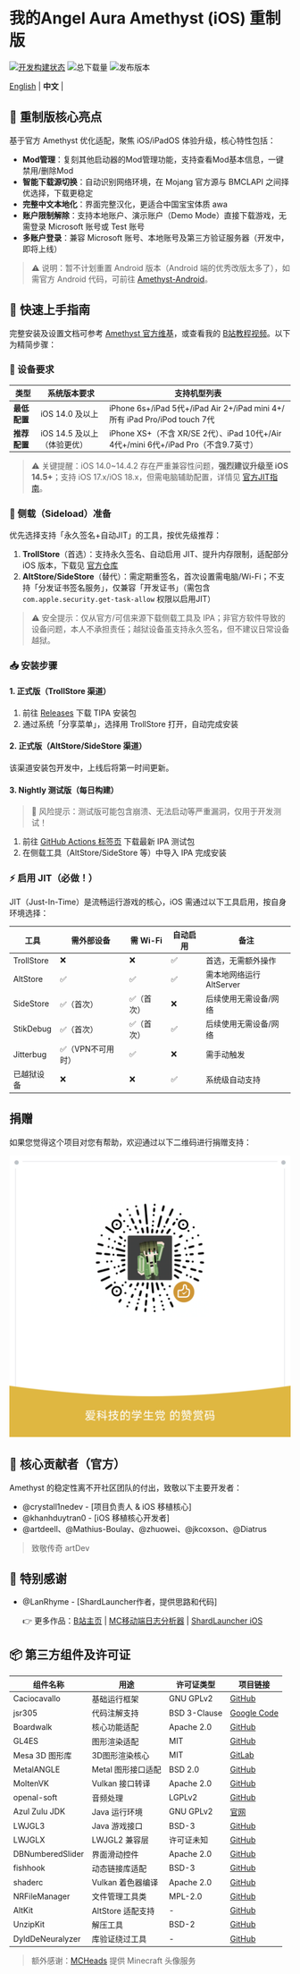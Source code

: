# 我的Angel Aura Amethyst (iOS) 重制版
[![开发构建状态](https://github.com/herbrine8403/Amethyst-iOS-MyRemastered/actions/workflows/development.yml/badge.svg?branch=main)](.github/workflows/development.yml)
![总下载量](https://img.shields.io/github/downloads/herbrine8403/Amethyst-iOS-MyRemastered/total?style=flat-square&color=00a82a)
![发布版本](https://img.shields.io/github/v/release/herbrine8403/Amethyst-iOS-MyRemastered?style=flat-square&color=00a82a)

[English](README_EN.md) | **中文** |

## 🌟 重制版核心亮点
基于官方 Amethyst 优化适配，聚焦 iOS/iPadOS 体验升级，核心特性包括：
- **Mod管理**：复刻其他启动器的Mod管理功能，支持查看Mod基本信息，一键禁用/删除Mod
- **智能下载源切换**：自动识别网络环境，在 Mojang 官方源与 BMCLAPI 之间择优选择，下载更稳定
- **完整中文本地化**：界面完整汉化，更适合中国宝宝体质 awa
- **账户限制解除**：支持本地账户、演示账户（Demo Mode）直接下载游戏，无需登录 Microsoft 账号或 Test 账号
- **多账户登录**：兼容 Microsoft 账号、本地账号及第三方验证服务器（开发中，即将上线）

> ⚠️ 说明：暂不计划重置 Android 版本（Android 端的优秀改版太多了），如需官方 Android 代码，可前往 [Amethyst-Android](https://github.com/AngelAuraMC/Amethyst-Android)。


## 🚀 快速上手指南
完整安装及设置文档可参考 [Amethyst 官方维基](https://wiki.angelauramc.dev/wiki/getting_started/INSTALL.html#ios)，或查看我的 [B站教程视频](https://b23.tv/KyxZr12)。以下为精简步骤：


### 📱 设备要求
| 类型       | 系统版本要求                | 支持机型列表                                                                 |
|------------|-----------------------------|------------------------------------------------------------------------------|
| **最低配置** | iOS 14.0 及以上             | iPhone 6s+/iPad 5代+/iPad Air 2+/iPad mini 4+/所有 iPad Pro/iPod touch 7代 |
| **推荐配置** | iOS 14.5 及以上（体验更优） | iPhone XS+（不含 XR/SE 2代）、iPad 10代+/Air 4代+/mini 6代+/iPad Pro（不含9.7英寸） |

> ⚠️ 关键提醒：iOS 14.0~14.4.2 存在严重兼容性问题，**强烈建议升级至 iOS 14.5+**；支持 iOS 17.x/iOS 18.x，但需电脑辅助配置，详情见 [官方JIT指南](https://wiki.angelauramc.dev/wiki/faq/ios/JIT.html#what-are-the-methods-to-enable-jit)。


### 🔧 侧载（Sideload）准备
优先选择支持「永久签名+自动JIT」的工具，按优先级推荐：
1. **TrollStore**（首选）：支持永久签名、自动启用 JIT、提升内存限制，适配部分 iOS 版本，下载见 [官方仓库](https://github.com/opa334/TrollStore)
2. **AltStore/SideStore**（替代）：需定期重签名，首次设置需电脑/Wi-Fi；不支持「分发证书签名服务」，仅兼容「开发证书」（需包含 `com.apple.security.get-task-allow` 权限以启用JIT）

> ⚠️ 安全提示：仅从官方/可信来源下载侧载工具及 IPA；非官方软件导致的设备问题，本人不承担责任；越狱设备虽支持永久签名，但不建议日常设备越狱。


### 📥 安装步骤
#### 1. 正式版（TrollStore 渠道）
1. 前往 [Releases](https://github.com/herbrine8403/Amethyst-iOS-MyRemastered/releases) 下载 TIPA 安装包
2. 通过系统「分享菜单」，选择用 TrollStore 打开，自动完成安装

#### 2. 正式版（AltStore/SideStore 渠道）
该渠道安装包开发中，上线后将第一时间更新。

#### 3. Nightly 测试版（每日构建）
> 🔴 风险提示：测试版可能包含崩溃、无法启动等严重漏洞，仅用于开发测试！
1. 前往 [GitHub Actions 标签页](https://github.com/herbrine8403/Amethyst-iOS-MyRemastered/actions) 下载最新 IPA 测试包
2. 在侧载工具（AltStore/SideStore 等）中导入 IPA 完成安装


### ⚡ 启用 JIT（必做！）
JIT（Just-In-Time）是流畅运行游戏的核心，iOS 需通过以下工具启用，按自身环境选择：

| 工具         | 需外部设备 | 需 Wi-Fi | 自动启用 | 备注                     |
|--------------|------------|----------|----------|--------------------------|
| TrollStore   | ❌         | ❌       | ✅       | 首选，无需额外操作       |
| AltStore     | ✅         | ✅       | ✅       | 需本地网络运行 AltServer |
| SideStore    | ✅（首次） | ✅（首次）| ❌       | 后续使用无需设备/网络    |
| StikDebug    | ✅（首次） | ✅（首次）| ✅       | 后续使用无需设备/网络    |
| Jitterbug    | ✅（VPN不可用时） | ✅ | ❌ | 需手动触发               |
| 已越狱设备   | ❌         | ❌       | ✅       | 系统级自动支持           |


## 捐赠

如果您觉得这个项目对您有帮助，欢迎通过以下二维码进行捐赠支持：

![捐赠二维码](donate.png)


## 👥 核心贡献者（官方）
Amethyst 的稳定性离不开社区团队的付出，致敬以下主要开发者：
- @crystall1nedev - [项目负责人 & iOS 移植核心]
- @khanhduytran0 - [iOS 移植核心开发者]
- @artdeell、@Mathius-Boulay、@zhuowei、@jkcoxson、@Diatrus
> 致敬传奇 artDev


## 🙏 特别感谢
- @LanRhyme - [ShardLauncher作者，提供思路和代码]

  👉 更多作品：[B站主页](https://b23.tv/3rmAFc2) | [MC移动端日志分析器](https://github.com/LanRhyme/Web-MinecraftLogAnalyzer) | [ShardLauncher iOS](https://github.com/LanRhyme/ShardLauncher-iOS)


## 📦 第三方组件及许可证
| 组件名称               | 用途                     | 许可证类型               | 项目链接                                                                 |
|------------------------|--------------------------|--------------------------|--------------------------------------------------------------------------|
| Caciocavallo           | 基础运行框架             | GNU GPLv2                | [GitHub](https://github.com/PojavLauncherTeam/caciocavallo)              |
| jsr305                 | 代码注解支持             | BSD 3-Clause             | [Google Code](https://code.google.com/p/jsr-305)                         |
| Boardwalk              | 核心功能适配             | Apache 2.0               | [GitHub](https://github.com/zhuowei/Boardwalk)                            |
| GL4ES                  | 图形渲染适配             | MIT                      | [GitHub](https://github.com/ptitSeb/gl4es)                                |
| Mesa 3D 图形库         | 3D图形渲染核心            | MIT                      | [GitLab](https://gitlab.freedesktop.org/mesa/mesa)                        |
| MetalANGLE             | Metal 图形接口适配        | BSD 2.0                  | [GitHub](https://github.com/khanhduytran0/metalangle)                     |
| MoltenVK               | Vulkan 接口转译          | Apache 2.0               | [GitHub](https://github.com/KhronosGroup/MoltenVK)                        |
| openal-soft            | 音频处理                 | LGPLv2                   | [GitHub](https://github.com/kcat/openal-soft)                            |
| Azul Zulu JDK          | Java 运行环境            | GNU GPLv2                | [官网](https://www.azul.com/downloads/?package=jdk)                       |
| LWJGL3                 | Java 游戏接口            | BSD-3                    | [GitHub](https://github.com/PojavLauncherTeam/lwjgl3)                     |
| LWJGLX                 | LWJGL2 兼容层            | 许可证未知               | [GitHub](https://github.com/PojavLauncherTeam/lwjglx)                     |
| DBNumberedSlider       | 界面滑动控件             | Apache 2.0               | [GitHub](https://github.com/khanhduytran0/DBNumberedSlider)               |
| fishhook               | 动态链接库适配           | BSD-3                    | [GitHub](https://github.com/khanhduytran0/fishhook)                       |
| shaderc                | Vulkan 着色器编译        | Apache 2.0               | [GitHub](https://github.com/khanhduytran0/shaderc)                        |
| NRFileManager          | 文件管理工具类           | MPL-2.0                  | [GitHub](https://github.com/mozilla-mobile/firefox-ios)                   |
| AltKit                 | AltStore 适配支持        | -                        | [GitHub](https://github.com/rileytestut/AltKit)                           |
| UnzipKit               | 解压工具                 | BSD-2                    | [GitHub](https://github.com/abbeycode/UnzipKit)                           |
| DyldDeNeuralyzer       | 库验证绕过工具           | -                        | [GitHub](https://github.com/xpn/DyldDeNeuralyzer)                         |
> 额外感谢：[MCHeads](https://mc-heads.net) 提供 Minecraft 头像服务
